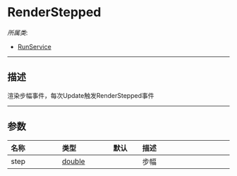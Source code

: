 # RenderStepped

*所属类*:
* [RunService](/Api/Classes/Service/RunService.md)
------------------------------------------------------------------------------------------
## 描述

渲染步幅事件，每次Update触发RenderStepped事件

------------------------------------------------------------------------------------------
## 参数

|<div style="width:100px">名称</div>|<div style="width:100px">类型</div>|<div style="width:50px">默认</div>|<div style="width:350px">描述</div>|
|:---|:---|:---|:---|
|step|[double](/Api/Enums/double.md)||步幅|
